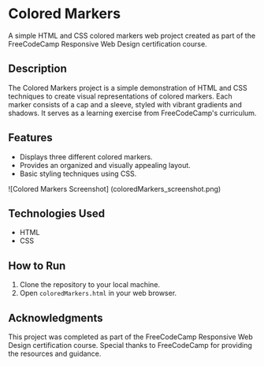 # Colored Markers

A simple HTML and CSS colored markers web project created as part of the FreeCodeCamp Responsive Web Design certification course.

## Description

The Colored Markers project is a simple demonstration of HTML and CSS techniques to create visual representations of colored markers. Each marker consists of a cap and a sleeve, styled with vibrant gradients and shadows. It serves as a learning exercise from FreeCodeCamp's curriculum.

## Features

- Displays three different colored markers.
- Provides an organized and visually appealing layout.
- Basic styling techniques using CSS.

![Colored Markers Screenshot] (coloredMarkers_screenshot.png)

## Technologies Used

- HTML
- CSS

## How to Run

1. Clone the repository to your local machine.
2. Open `coloredMarkers.html` in your web browser.

## Acknowledgments

This project was completed as part of the FreeCodeCamp Responsive Web Design certification course. Special thanks to FreeCodeCamp for providing the resources and guidance.
